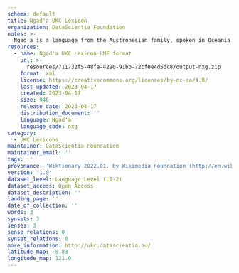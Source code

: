 ```yaml
---
schema: default
title: Ngad'a UKC Lexicon
organization: DataScientia Foundation
notes: >-
  Ngad'a is a language from the Austronesian family, spoken in Oceania. The UKC Lexicon of Ngad'a is represented as a lexico-semantic network. It consists of words, word senses, synsets, as well as sense-level and synset-level relationships.
resources:
  - name: Ngad'a UKC Lexicon LMF format
    url: >-
      resources/711732f5-48fa-4290-91bb-72cf0e4d5dc8/output-nxg.zip
    format: xml
    license: https://creativecommons.org/licenses/by-nc-sa/4.0/
    last_updated: 2023-04-17
    created: 2023-04-17
    size: 946
    release_date: 2023-04-17
    distribution_document: ''
    language: Ngad'a
    language_code: nxg
category:
  - UKC Lexicons
maintainer: DataScientia Foundation
maintainer_email: ''
tags: ''
provenance: 'Wiktionary 2022.01. by Wikimedia Foundation (http://en.wiktionary.org); Princeton WordNet 2.1 by Princeton University (https://wordnet.princeton.edu)'
version: '1.0'
dataset_level: Language Level (L1-2)
dataset_access: Open Access
dataset_description: ''
landing_page: ''
date_of_collection: ''
words: 3
synsets: 3
senses: 3
sense_relations: 0
synset_relations: 0
more_information: http://ukc.datascientia.eu/
latitude_map: -8.83
longitude_map: 121.0
---
```

